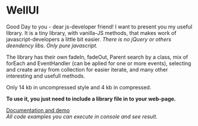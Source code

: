 # WellUI
Good Day to you - dear js-developer friend!  I want to present you my useful library. 
It is a tiny library, with vanilla-JS methods, that makes work of javascript-developers a little bit easier.
<i>There is no jQuery or others deendency libs. Only pure javascript.</i>

The library has their own fadeIn, fadeOut, Parent search by a class,
mix of forEach and EventHandler (can be aplied for one or more events),
selecting and create array from collection for easier iterate, and many other interesting and usefull methods.

Only 14 kb in uncompressed style and 4 kb in compressed.

<b>To use it, you just need to include a library file in to your web-page.</b>

<a href="http://wellnine.github.io/WellUI" target="_blank">Documentation and demo</a>  
<i>All code examples  you can execute in console and see result.</i>

